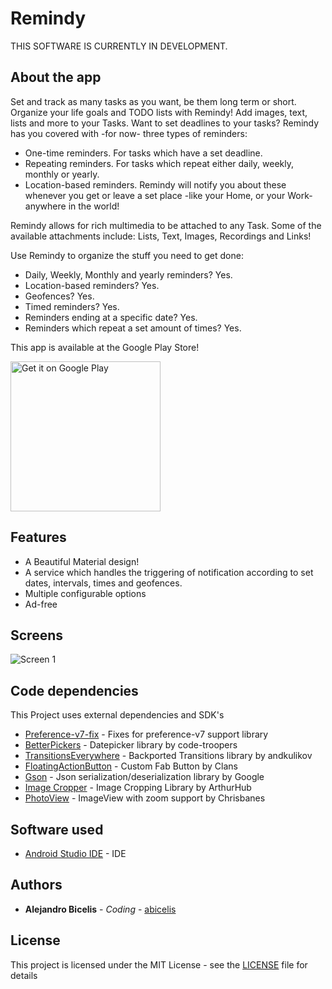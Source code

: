 # Remindy #

THIS SOFTWARE IS CURRENTLY IN DEVELOPMENT.

## About the app

Set and track as many tasks as you want, be them long term or short. Organize your life goals and TODO lists with Remindy! Add images, text, lists and more to your Tasks. Want to set deadlines to your tasks? Remindy has you covered with -for now- three types of reminders:

- One-time reminders. For tasks which have a set deadline.
- Repeating reminders. For tasks which repeat either daily, weekly, monthly or yearly.
- Location-based reminders. Remindy will notify you about these whenever you get or leave a set place -like your Home, or your Work- anywhere in the world!

Remindy allows for rich multimedia to be attached to any Task. Some of the available attachments include: Lists, Text, Images, Recordings and Links!

Use Remindy to organize the stuff you need to get done:

- Daily, Weekly, Monthly and yearly reminders? Yes.
- Location-based reminders? Yes.
- Geofences? Yes.
- Timed reminders? Yes.
- Reminders ending at a specific date? Yes.
- Reminders which repeat a set amount of times? Yes.


This app is available at the Google Play Store!

<a target="_blank" href='https://play.google.com/store/apps/details?id=ve.com.abicelis.remindy&pcampaignid=MKT-Other-global-all-co-prtnr-py-PartBadge-Mar2515-1'><img alt='Get it on Google Play' src='https://play.google.com/intl/en_us/badges/images/generic/en_badge_web_generic.png' width="240px"/></a>


## Features

- A Beautiful Material design!
- A service which handles the triggering of notification according to set dates, intervals, times and geofences.
- Multiple configurable options
- Ad-free



## Screens

<img alt='Screen 1' src='https://raw.githubusercontent.com/abicelis/Remindy/master/graphics/play_store/FeatureGraphic.png'/>

## Code dependencies

This Project uses external dependencies and SDK's

* [Preference-v7-fix](https://github.com/Gericop/Android-Support-Preference-V7-Fix) - Fixes for preference-v7 support library
* [BetterPickers](https://github.com/code-troopers/android-betterpickers) - Datepicker library by code-troopers
* [TransitionsEverywhere](https://github.com/andkulikov/Transitions-Everywhere) - Backported Transitions library by andkulikov
* [FloatingActionButton](https://github.com/Clans/FloatingActionButton) - Custom Fab Button by Clans
* [Gson](https://github.com/google/gson) - Json serialization/deserialization library by Google
* [Image Cropper](https://github.com/ArthurHub/Android-Image-Cropper) - Image Cropping Library by ArthurHub
* [PhotoView](https://github.com/chrisbanes/PhotoView) - ImageView with zoom support by Chrisbanes

## Software used

* [Android Studio IDE](https://developer.android.com/studio/index.html) - IDE

## Authors

* **Alejandro Bicelis** - *Coding* - [abicelis](https://github.com/abicelis)

## License

This project is licensed under the MIT License - see the [LICENSE](https://github.com/abicelis/Remindy/blob/master/LICENSE) file for details


